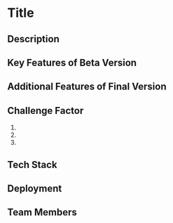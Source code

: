 # Title

## Description

## Key Features of Beta Version

## Additional Features of Final Version

## Challenge Factor
1.
2.
3.

## Tech Stack

## Deployment

## Team Members